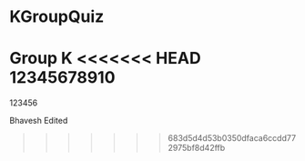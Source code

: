 # KGroupQuiz

Group K
<<<<<<< HEAD
12345678910
=======
123456


Bhavesh Edited
>>>>>>> 683d5d4d53b0350dfaca6ccdd772975bf8d42ffb

